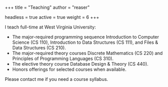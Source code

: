 +++
title = "Teaching"
author = "reaser"

headless = true
active = true
weight = 6
+++

I teach full-time at West Virginia University:
+ The major-required programming sequence Introduction to Computer Science (CS 110), Introduction to Data Structures (CS 111), and Files &amp; Data Structures (CS 210).
+ The major-required theory courses Discrete Mathematics (CS 220) and Principles of Programming Languages (CS 310).
+ The elective theory course Database Design & Theory (CS 440).
+ Honors offerings for selected courses when available.

Please contact me if you need a course syllabus.

